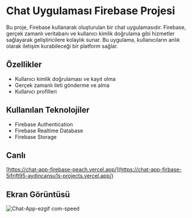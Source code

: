 # Chat Uygulaması Firebase Projesi

Bu proje, Firebase kullanarak oluşturulan bir chat uygulamasıdır. Firebase, gerçek zamanlı veritabanı ve kullanıcı kimlik doğrulama gibi hizmetler sağlayarak geliştiricilere kolaylık sunar. Bu uygulama, kullanıcıların anlık olarak iletişim kurabileceği bir platform sağlar.

## Özellikler

- Kullanıcı kimlik doğrulaması ve kayıt olma
- Gerçek zamanlı ileti gönderme ve alma
- Kullanıcı profilleri 


## Kullanılan Teknolojiler

- Firebase Authentication
- Firebase Realtime Database
- Firebase Storage

## Canlı
[https://chat-app-firebase-peach.vercel.app/](https://chat-app-firbase-5ifrjft95-aydincansu1s-projects.vercel.app/)

## Ekran Görüntüsü
![Chat-App-ezgif com-speed](https://github.com/aydincansu1/Chat-App-Firbase/assets/134061696/627ad39f-8bb3-47d9-865e-ee1cc99aad49)

